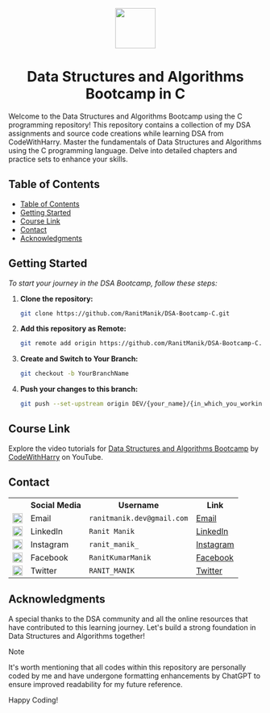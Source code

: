 <a name="readme-top"></a>
<div align="center">
  <img width="80px" src="https://upload.wikimedia.org/wikipedia/commons/1/19/C_Logo.png">
  <h1> Data Structures and Algorithms Bootcamp in C</h1>
</div>

Welcome to the Data Structures and Algorithms Bootcamp using the C programming repository! This repository contains a collection of my DSA assignments and source code creations while learning DSA from CodeWithHarry. Master the fundamentals of Data Structures and Algorithms using the C programming language. Delve into detailed chapters and practice sets to enhance your skills.

## Table of Contents

- [Table of Contents](#table-of-contents)
- [Getting Started](#getting-started)
- [Course Link](#course-link)
- [Contact](#contact)
- [Acknowledgments](#acknowledgments)

## Getting Started

_To start your journey in the DSA Bootcamp, follow these steps:_

1. **Clone the repository:**
   ```bash
   git clone https://github.com/RanitManik/DSA-Bootcamp-C.git
   ```

2. **Add this repository as Remote:**
   ```bash
   git remote add origin https://github.com/RanitManik/DSA-Bootcamp-C.git
   ```

3. **Create and Switch to Your Branch:**
   ```bash
   git checkout -b YourBranchName
   ```

4. **Push your changes to this branch:**
   ```bash
   git push --set-upstream origin DEV/{your_name}/{in_which_you_working_on}
   ```

## Course Link

Explore the video tutorials for [Data Structures and Algorithms Bootcamp](https://youtube.com/playlist?list=PLu0W_9lII9ahIappRPN0MCAgtOu3lQjQi&si=jclp85UrLKYRnPYa) by [CodeWithHarry](https://www.youtube.com/@CodeWithHarry) on YouTube.

## Contact

<table>
  <tr>
    <th></th>
    <th>Social Media</th>
    <th>Username</th>
    <th>Link</th>
  </tr>
  <tr>
    <td><img src="https://cdn4.iconfinder.com/data/icons/social-media-logos-6/512/112-gmail_email_mail-512.png" width="20" /></td>
    <td>Email</td>
    <td><code>ranitmanik.dev@gmail.com</code></td>
    <td><a href="mailto:ranitmanik.dev@gmail.com" target="_blank">Email</a></td>
  </tr>
  <tr>
    <td><img src="https://upload.wikimedia.org/wikipedia/commons/thumb/c/ca/LinkedIn_logo_initials.png/480px-LinkedIn_logo_initials.png" width="20" /></td>
    <td>LinkedIn</td>
    <td><code>Ranit Manik</code></td>
    <td><a href="https://www.linkedin.com/in/ranit-manik/" target="_blank">LinkedIn</a></td>
  </tr>
  <tr>
    <td><img src="https://upload.wikimedia.org/wikipedia/commons/thumb/a/a5/Instagram_icon.png/600px-Instagram_icon.png" width="20" /></td>
    <td>Instagram</td>
    <td><code>ranit_manik_</code></td>
    <td><a href="https://www.instagram.com/ranit_manik_/" target="_blank">Instagram</a></td>
  </tr>
  <tr>
    <td><img src="https://upload.wikimedia.org/wikipedia/commons/6/6c/Facebook_Logo_2023.png" width="20" /></td>
    <td>Facebook</td>
    <td><code>RanitKumarManik</code></td>
    <td><a href="https://www.facebook.com/RanitKumarManik/" target="_blank">Facebook</a></td>
  </tr>
  <tr>
    <td><img src="https://upload.wikimedia.org/wikipedia/commons/thumb/6/6f/Logo_of_Twitter.svg/512px-Logo_of_Twitter.svg.png" width="20" /></td>
    <td>Twitter</td>
    <td><code>RANIT_MANIK</code></td>
    <td><a href="https://twitter.com/RANIT_MANIK" target="_blank">Twitter</a></td>
  </tr>
</table>

## Acknowledgments

A special thanks to the DSA community and all the online resources that have contributed to this learning journey. Let's build a strong foundation in Data Structures and Algorithms together!

> [!NOTE]
>
> It's worth mentioning that all codes within this repository are personally coded by me and have undergone formatting enhancements by ChatGPT to ensure improved readability for my future reference.

Happy Coding!
